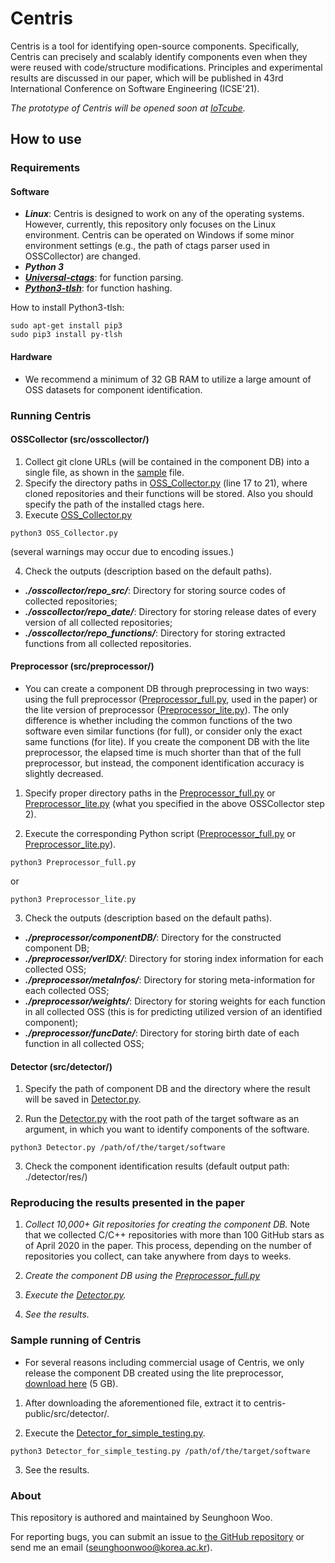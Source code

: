 # Centris
Centris is a tool for identifying open-source components.
Specifically, Centris can precisely and scalably identify components even when they were reused with code/structure modifications.
Principles and experimental results are discussed in our paper, which will be published in 43rd International Conference on Software Engineering (ICSE'21).

*The prototype of Centris will be opened soon at [IoTcube](https://iotcube.net).*

## How to use
### Requirements

#### Software
* ***Linux***: Centris is designed to work on any of the operating systems. However, currently, this repository only focuses on the Linux environment. Centris can be operated on Windows if some minor environment settings (e.g., the path of ctags parser used in OSSCollector) are changed.
* ***Python 3***
* ***[Universal-ctags](https://github.com/universal-ctags/ctags)***: for function parsing.
* ***[Python3-tlsh](https://pypi.org/project/python-tlsh/)***: for function hashing.

How to install Python3-tlsh:

```
sudo apt-get install pip3
sudo pip3 install py-tlsh
```

#### Hardware
* We recommend a minimum of 32 GB RAM to utilize a large amount of OSS datasets for component identification.

### Running Centris
#### OSSCollector (src/osscollector/)

1. Collect git clone URLs (will be contained in the component DB) into a single file, as shown in the [sample](https://github.com/WOOSEUNGHOON/Centris-public/blob/main/src/osscollector/sample) file.
2. Specify the directory paths in [OSS_Collector.py](https://github.com/WOOSEUNGHOON/Centris-public/blob/main/src/osscollector/OSS_Collector.py) (line 17 to 21), where cloned repositories and their functions will be stored. Also you should specify the path of the installed ctags here.
3. Execute [OSS_Collector.py](https://github.com/WOOSEUNGHOON/Centris-public/blob/main/src/osscollector/OSS_Collector.py)
```
python3 OSS_Collector.py
```
(several warnings may occur due to encoding issues.)

4. Check the outputs (description based on the default paths).
 * ***./osscollector/repo_src/***: Directory for storing source codes of collected repositories;
 * ***./osscollector/repo_date/***: Directory for storing release dates of every version of all collected repositories;
 * ***./osscollector/repo_functions/***: Directory for storing extracted functions from all collected repositories.

#### Preprocessor (src/preprocessor/)

* You can create a component DB through preprocessing in two ways: using the full preprocessor ([Preprocessor_full.py](https://github.com/WOOSEUNGHOON/Centris-public/blob/main/src/preprocessor/Preprocessor_full.py), used in the paper) or the lite version of preprocessor ([Preprocessor_lite.py](https://github.com/WOOSEUNGHOON/Centris-public/blob/main/src/preprocessor/Preprocessor_lite.py)). The only difference is whether including the common functions of the two software even similar functions (for full), or consider only the exact same functions (for lite). If you create the component DB with the lite preprocessor, the elapsed time is much shorter than that of the full preprocessor, but instead, the component identification accuracy is slightly decreased.

1. Specify proper directory paths in the [Preprocessor_full.py](https://github.com/WOOSEUNGHOON/Centris-public/blob/main/src/preprocessor/Preprocessor_full.py) or [Preprocessor_lite.py](https://github.com/WOOSEUNGHOON/Centris-public/blob/main/src/preprocessor/Preprocessor_lite.py) (what you specified in the above OSSCollector step 2).

2. Execute the corresponding Python script ([Preprocessor_full.py](https://github.com/WOOSEUNGHOON/Centris-public/blob/main/src/preprocessor/Preprocessor_full.py) or [Preprocessor_lite.py](https://github.com/WOOSEUNGHOON/Centris-public/blob/main/src/preprocessor/Preprocessor_lite.py)).

```
python3 Preprocessor_full.py
```
or
```
python3 Preprocessor_lite.py
```

3. Check the outputs (description based on the default paths).
 * ***./preprocessor/componentDB/***: Directory for the constructed component DB;
 * ***./preprocessor/verIDX/***: Directory for storing index information for each collected OSS;
 * ***./preprocessor/metaInfos/***: Directory for storing meta-information for each collected OSS;
 * ***./preprocessor/weights/***: Directory for storing weights for each function in all collected OSS (this is for predicting utilized version of an identified component);
 * ***./preprocessor/funcDate/***: Directory for storing birth date of each function in all collected OSS;

#### Detector (src/detector/)
1. Specify the path of component DB and the directory where the result will be saved in [Detector.py](https://github.com/WOOSEUNGHOON/Centris-public/blob/main/src/detector/Detector.py).

2. Run the [Detector.py](https://github.com/WOOSEUNGHOON/Centris-public/blob/main/src/detector/Detector.py) with the root path of the target software as an argument, in which you want to identify components of the software.
```
python3 Detector.py /path/of/the/target/software
```

3. Check the component identification results (default output path: ./detector/res/)


### Reproducing the results presented in the paper
1. *Collect 10,000+ Git repositories for creating the component DB.*
Note that we collected C/C++ repositories with more than 100 GitHub stars as of April 2020 in the paper.
This process, depending on the number of repositories you collect, can take anywhere from days to weeks.

2. *Create the component DB using the [Preprocessor_full.py](https://github.com/WOOSEUNGHOON/Centris-public/blob/main/src/preprocessor/Preprocessor_full.py)*

3. *Execute the [Detector.py](https://github.com/WOOSEUNGHOON/Centris-public/blob/main/src/detector/Detector.py).*

4. *See the results.*

### Sample running of Centris 
* For several reasons including commercial usage of Centris, we only release the component DB created using the lite preprocessor, [download here](https://drive.google.com/file/d/1phNAMunOTUQuaCOOK8MTap3YTzcmQw6A/view?usp=sharing) (5 GB).

1. After downloading the aforementioned file, extract it to centris-public/src/detector/.

2. Execute the [Detector_for_simple_testing.py](https://github.com/WOOSEUNGHOON/Centris-public/blob/main/src/detector/Detector_for_simple_testing.py).

```
python3 Detector_for_simple_testing.py /path/of/the/target/software
```

3. See the results.

### About
This repository is authored and maintained by Seunghoon Woo.

For reporting bugs, you can submit an issue to [the GitHub repository](https://github.com/WOOSEUNGHOON/Centris-public) or send me an email (<seunghoonwoo@korea.ac.kr>).